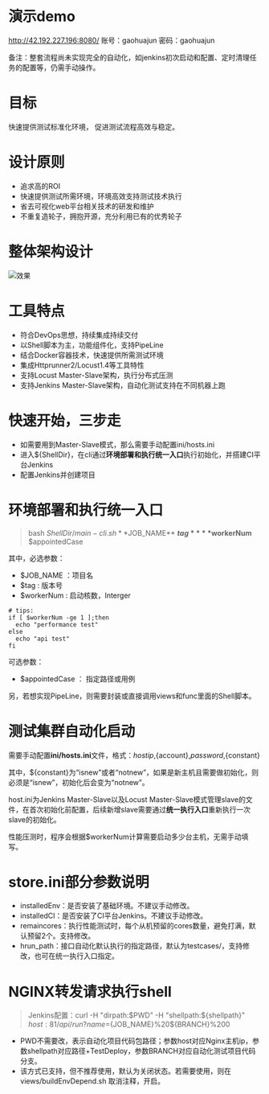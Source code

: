 # 演示demo
http://42.192.227.196:8080/
账号：gaohuajun
密码：gaohuajun

备注：整套流程尚未实现完全的自动化，如jenkins初次启动和配置、定时清理任务的配置等，仍需手动操作。

# 目标
快速提供测试标准化环境，
促进测试流程高效与稳定。

# 设计原则
* 追求高的ROI
* 快速提供测试所需环境，环境高效支持测试技术执行
* 省去可视化web平台相关技术的研发和维护
* 不重复造轮子，拥抱开源，充分利用已有的优秀轮子

# 整体架构设计
![效果](https://github.com/qtracer/TestDeploy/blob/main/data/%E8%BF%90%E7%BB%B4%E5%B9%B3%E5%8F%B0%E6%9E%B6%E6%9E%84%E5%9B%BE00.png)

# 工具特点
* 符合DevOps思想，持续集成持续交付
* 以Shell脚本为主，功能组件化，支持PipeLine
* 结合Docker容器技术，快速提供所需测试环境
* 集成Httprunner2/Locust1.4等工具特性
* 支持Locust Master-Slave架构，执行分布式压测
* 支持Jenkins Master-Slave架构，自动化测试支持在不同机器上跑

# 快速开始，三步走
* 如需要用到Master-Slave模式，那么需要手动配置ini/hosts.ini
* 进入${ShellDir}，在cli通过**环境部署和执行统一入口**执行初始化，并搭建CI平台Jenkins
* 配置Jenkins并创建项目


# 环境部署和执行统一入口
> bash ${ShellDir}/main-cli.sh **$JOB_NAME** **$tag** **$workerNum** $appointedCase

其中，必选参数：
* $JOB_NAME ：项目名 
* $tag : 版本号
* $workerNum : 启动核数，Interger
```
# tips:
if [ $workerNum -ge 1 ];then
  echo "performance test"
else
  echo "api test"
fi
```

可选参数：
* $appointedCase ： 指定路径或用例

另，若想实现PipeLine，则需要封装或直接调用views和func里面的Shell脚本。


# 测试集群自动化启动
需要手动配置**ini/hosts.ini**文件，格式：${host ip},${account},${password},${constant}

其中，${constant}为“isnew”或者“notnew”，如果是新主机且需要做初始化，则必须是“isnew”，初始化后会变为“notnew”。

host.ini为Jenkins Master-Slave以及Locust Master-Slave模式管理slave的文件，在首次初始化前配置，后续新增slave需要通过**统一执行入口**重新执行一次slave的初始化。

性能压测时，程序会根据$workerNum计算需要启动多少台主机，无需手动填写。


# store.ini部分参数说明
* installedEnv：是否安装了基础环境。不建议手动修改。
* installedCI：是否安装了CI平台Jenkins。不建议手动修改。
* remaincores：执行性能测试时，每个从机预留的cores数量，避免打满，默认预留2个。支持修改。
* hrun_path：接口自动化默认执行的指定路径，默认为testcases/，支持修改，也可在统一执行入口指定。


# NGINX转发请求执行shell
> Jenkins配置：curl -H "dirpath:$PWD" -H "shellpath:${shellpath}" ${host}:81/api/run?name=${JOB_NAME}%20${BRANCH}%200
* PWD不需要改，表示自动化项目代码包路径；参数host对应Nginx主机ip，参数shellpath对应路径+TestDeploy，参数BRANCH对应自动化测试项目代码分支。
* 该方式已支持，但不推荐使用，默认为关闭状态。若需要使用，则在views/buildEnvDepend.sh 取消注释，开启。
